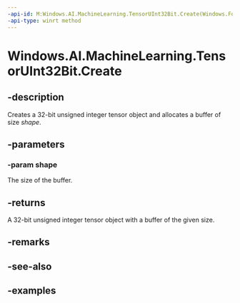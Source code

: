 ```yaml
---
-api-id: M:Windows.AI.MachineLearning.TensorUInt32Bit.Create(Windows.Foundation.Collections.IIterable{System.Int64})
-api-type: winrt method
---
```


<!-- Method syntax.
public TensorUInt32Bit TensorUInt32Bit.Create(IIterable<Int64> shape)
-->

# Windows.AI.MachineLearning.TensorUInt32Bit.Create

## -description
Creates a 32-bit unsigned integer tensor object and allocates a buffer of size *shape*.

## -parameters
### -param shape
The size of the buffer.

## -returns
A 32-bit unsigned integer tensor object with a buffer of the given size.

## -remarks

## -see-also

## -examples
